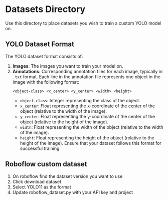 # Datasets Directory

Use this directory to place datasets you wish to train a custom YOLO model on.

## YOLO Dataset Format

The YOLO dataset format consists of:

1. **Images**: The images you want to train your model on.
2. **Annotations**: Corresponding annotation files for each image, typically in `.txt` format. Each line in the annotation file represents one object in the image with the following format:
    ```
    <object-class> <x_center> <y_center> <width> <height>
    ```
    - `object-class`: Integer representing the class of the object.
    - `x_center`: Float representing the x-coordinate of the center of the object (relative to the width of the image).
    - `y_center`: Float representing the y-coordinate of the center of the object (relative to the height of the image).
    - `width`: Float representing the width of the object (relative to the width of the image).
    - `height`: Float representing the height of the object (relative to the height of the image).
Ensure that your dataset follows this format for successful training.

## Roboflow custom dataset
1. On roboflow find the dataset version you want to use
2. Click download dataset
3. Select YOLO11 as the format
4. Update roboflow_dataset.py with your API key and project